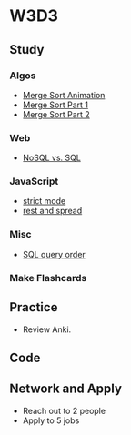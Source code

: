 # W3D3

## Study

### Algos

* [Merge Sort Animation](https://www.toptal.com/developers/sorting-algorithms/merge-sort)
* [Merge Sort Part 1](https://medium.com/basecs/making-sense-of-merge-sort-part-1-49649a143478)
* [Merge Sort Part 2](https://medium.com/basecs/making-sense-of-merge-sort-part-2-be8706453209)

### Web

* [NoSQL vs. SQL](https://arstechnica.com/information-technology/2016/03/to-sql-or-nosql-thats-the-database-question/)

### JavaScript

* [strict mode](https://www.w3schools.com/js/js_strict.asp)
* [rest and spread](https://javascript.info/rest-parameters-spread-operator)

### Misc

* [SQL query order](https://sqlbolt.com/lesson/select_queries_order_of_execution)

### Make Flashcards

## Practice

* Review Anki.

## Code

## Network and Apply

* Reach out to 2 people
* Apply to 5 jobs
